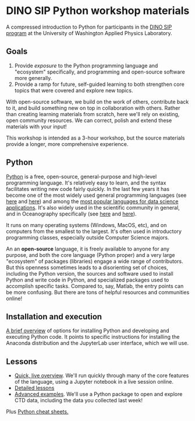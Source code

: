 # DINO SIP Python workshop materials

A compressed introduction to Python for participants in the [DINO SIP program](https://www.apl.uw.edu/education/dino_sip.php) at the University of Washington Applied Physics Laboratory.

## Goals

1. Provide *exposure* to the Python programming language and "ecosystem" specifically, and programming and open-source software more generally.
2. Provide a ramp for future, self-guided learning to both strengthen core topics that were covered and explore new topics.

With open-source software, we build on the work of others, contribute back to it, and build something new on top in collaboration with others. Rather than creating learning materials from scratch, here we'll rely on existing, open community resources. We can correct, polish and extend these materials with your input!

This workshop is intended as a 3-hour workshop, but the source materials provide a longer, more comprehensive experience.

## Python

[Python](https://www.python.org/) is a free, open-source, general-purpose and high-level programming language. It's relatively easy to learn, and the syntax facilitates writing new code fairly quickly. In the last few years it has become one of the most widely used general programming languages (see [here](https://pypl.github.io/PYPL.html) and [here](https://www.tiobe.com/tiobe-index/)) and among the [most popular languages for data science applications](https://r4stats.com/articles/popularity/). It's also widely used in the scientific community in general, and in Oceanography specifically (see [here](https://foundations.projectpythia.org/foundations/why-python.html) and [here](https://jose.theoj.org/papers/10.21105/jose.00037)).

It runs on many operating systems (Windows, MacOS, etc), and on computers from the smallest to the largest. It's often used in introductory programming classes, especially outside Computer Science majors.

An an **open-source** language, it is freely available to anyone for any purpose, and both the core language (Python proper) and a very large "ecosystem" of packages (libraries) engage a wide range of contributors. But this openness sometimes leads to a disorienting set of choices, including the Python version, the sources and software used to install Python and write code in Python, and specialized packages used to accomplish specific tasks. Compared to, say, Matlab, the entry points can be more confusing. But there are tons of helpful resources and communities online!

## Installation and execution

[A brief overview](./install-run.md) of options for installing Python and developing and executing Python code. It points to specific instructions for installing the Anaconda distribution and the JupyterLab user interface, which we will use.

## Lessons

- [Quick, live overview](./overview.md). We'll run quickly through many of the core features of the language, using a Jupyter notebook in a live session online.
- [Detailed lessons](./lessons.md)
- [Advanced examples](./advancedexamples.md). We'll use a Python package to open and explore CTD data, including the data you collected last week!

Plus [Python cheat sheets.](./cheatsheets.md)
